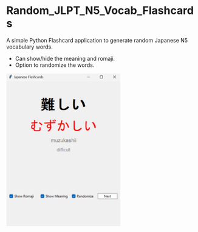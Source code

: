 # Random_JLPT_N5_Vocab_Flashcards
A simple Python Flashcard application to generate random Japanese N5 vocabulary words.
 - Can show/hide the meaning and romaji.
 - Option to randomize the words.

<img src="Assets/flashcard.png" alt="JLPT N5 VOCAB Image" width="300" height="auto">
